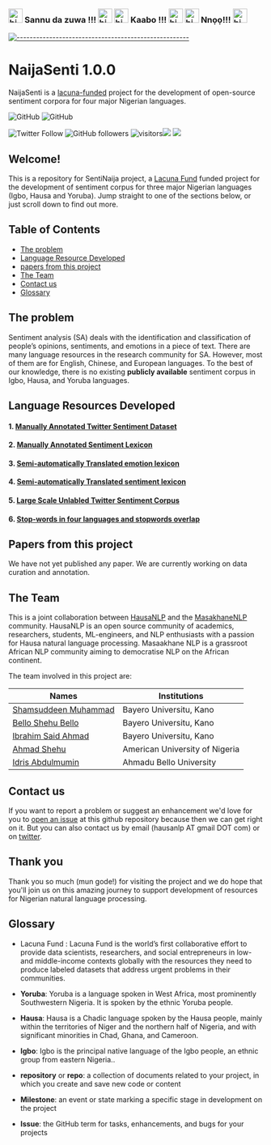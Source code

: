 ###  <img src="https://user-images.githubusercontent.com/1303154/88677602-1635ba80-d120-11ea-84d8-d263ba5fc3c0.gif" width="28px" alt="hi"> Sannu da zuwa !!! <img src="https://user-images.githubusercontent.com/1303154/88677602-1635ba80-d120-11ea-84d8-d263ba5fc3c0.gif" width="28px" alt="hi"> <img src="https://user-images.githubusercontent.com/1303154/88677602-1635ba80-d120-11ea-84d8-d263ba5fc3c0.gif" width="28px" alt="hi"> Kaabo !!! <img src="https://user-images.githubusercontent.com/1303154/88677602-1635ba80-d120-11ea-84d8-d263ba5fc3c0.gif" width="28px" alt="hi"> <img src="https://user-images.githubusercontent.com/1303154/88677602-1635ba80-d120-11ea-84d8-d263ba5fc3c0.gif" width="28px" alt="hi"> Nnọọ!!! <img src="https://user-images.githubusercontent.com/1303154/88677602-1635ba80-d120-11ea-84d8-d263ba5fc3c0.gif" width="28px" alt="hi"> 




<!-- ⚠️ This README has been generated from the file(s) "blueprint.md" ⚠️-->
[![-----------------------------------------------------](https://raw.githubusercontent.com/andreasbm/readme/master/assets/lines/colored.png)](#hausa-nlp)

# NaijaSenti 1.0.0

NaijaSenti is a [lacuna-funded](https://lacunafund.org) project for the development of open-source sentiment corpora for four major Nigerian languages.


![GitHub](https://img.shields.io/github/license/hausaNLP/HausaNLP)
![GitHub](https://img.shields.io/badge/license-CCBY-yellow)


![Twitter Follow](https://img.shields.io/twitter/follow/hausanlp?label=follow&style=social)
![GitHub followers](https://img.shields.io/github/followers/hausanlp?style=social)
![visitors](https://visitor-badge.glitch.me/badge?page_id=hausanlp.hausanlp)[<img src="https://img.shields.io/badge/chat-on slack-yellow.svg?logo=slack">](https://join.slack.com/t/hausanlp/shared_invite/zt-ndbyv4td-VyhGaGgMPk0c4A2OIBk2mA) 
[<img src="https://img.shields.io/badge/visit-our site-yellow.svg?logo=web">](https://hausanlp.github.io/) 


## Welcome!

This is a repository for SentiNaija project, a [Lacuna Fund](https://lacunafund.org) funded project for the development of sentiment corpus for three major Nigerian languages (Igbo, Hausa and Yoruba). Jump straight to one of the sections below, or just scroll down to find out more.

## Table of Contents

  - [The problem](#The-problem)
  - [Language Resource Developed](#Language-Resource-Devloped)
  - [papers from this project](#papers-from-this-project)
  - [The Team](#The-Team)
  - [Contact us](#contact-us)
  - [Glossary](#glossary)
  


## The problem

Sentiment analysis (SA) deals with the identification and classification of people’s opinions, sentiments, and emotions in a piece of text. There are many language resources in the research community for SA. However, most of them are for English, Chinese, and European languages. To the best of our knowledge, there is no existing **publicly available**  sentiment corpus in Igbo, Hausa, and Yoruba languages.


## Language Resources Developed


#### 1. [Manually Annotated Twitter Sentiment Dataset](https://github.com/hausanlp/NaijaSenti/blob/main/sections/datasets.md)

#### 2. [Manually Annotated Sentiment Lexicon](https://github.com/hausanlp/NaijaSenti/blob/main/sections/datasets.md)  

#### 3. [Semi-automatically Translated emotion lexicon](https://github.com/hausanlp/NaijaSenti/blob/main/sections/datasets.md)

#### 4. [Semi-automatically Translated sentiment lexicon](https://github.com/hausanlp/NaijaSenti/blob/main/sections/datasets.md)

#### 5. [Large Scale Unlabled Twitter Sentiment Corpus](https://github.com/hausanlp/NaijaSenti/blob/main/sections/datasets.md)

#### 6. [Stop-words in four languages and stopwords overlap](https://github.com/hausanlp/NaijaSenti/blob/main/sections/datasets.md)


## Papers from this project 


We have not yet published any paper. We are currently working on data curation and annotation.
  

 
## The Team


This is a joint collaboration between [HausaNLP](https://www.hausanlp.org) and the [MasakhaneNLP](https://www.masakhane.io) community. HausaNLP is an open source community of academics, researchers, students, ML-engineers, and NLP enthusiasts with a passion for Hausa natural language processing. Masaakhane NLP is a grassroot African NLP community aiming to democratise NLP on the African continent.

The team involved in this project are:

| Names | Institutions |
| --- | --- | 
| [Shamsuddeen Muhammad](https://www.hausanlp.org/author/shamsuddeen-hassan-muhammad/) | Bayero Universitu, Kano | 
| [Bello Shehu Bello](https://www.hausanlp.org/author/bello-shehu-bello/)| Bayero Universitu, Kano| |
| [Ibrahim Said Ahmad](https://www.hausanlp.org/author/ibrahim-said-ahmad/) | Bayero Universitu, Kano |
| [Ahmad Shehu](https://www.hausanlp.org/author/ahamdu-shehu/) | American University of Nigeria |
| [Idris Abdulmumin](https://www.hausanlp.org/author/shamsuddeen-hassan-muhammad/) | Ahmadu Bello University|


<!--

[contributors' guidelines](CONTRIBUTING.md) and our [roadmap](../../issues/1).

-->
<!--
   - Join our [Google group](hausa-nlp@googlegroups.com)
   - To be feature on our website? send us your details via hausanlp@gmail.com and use this as a [template](https://hausanlp.github.io/author/ibrahim-said-ahmad/)

<!--
[code of conduct](CODE_OF_CONDUCT.md) in all interactions both on and offline.

-->


<!-- 
http://indigenousblogs.com/ha/
-->
  

<!-- TODO: Add last video link 

## Maintainers (Hall of Fame)

-->


## Contact us

If you want to report a problem or suggest an enhancement we'd love for you to [open an issue](../../issues) at this github repository because then we can get right on it. But you can also contact us by email (hausanlp AT gmail DOT com) or on [twitter](https://twitter.com/hausanlp).

## Thank you

Thank you so much (mun gode!) for visiting the project and we do hope that you'll join us on this amazing journey to support development of resources for Nigerian natural language processing.

## Glossary

* Lacuna Fund : Lacuna Fund is the world’s first collaborative effort to provide data scientists, researchers, and social entrepreneurs in low- and middle-income contexts globally with the resources they need to produce labeled datasets that address urgent problems in their communities.

* **Yoruba**: Yoruba is a language spoken in West Africa, most prominently Southwestern Nigeria. It is spoken by the ethnic Yoruba people.

* **Hausa**:  Hausa is a Chadic language spoken by the Hausa people, mainly within the territories of Niger and the northern half of Nigeria, and with significant minorities in Chad, Ghana, and Cameroon.

* **Igbo**:  Igbo is the principal native language of the Igbo people, an ethnic group from eastern Nigeria..
* **repository** or **repo**: a collection of documents related to your project, in which you create and save new code or content

* **Milestone**: an event or state marking a specific stage in development on the project
* **Issue**: the GitHub term for tasks, enhancements, and bugs for your projects

